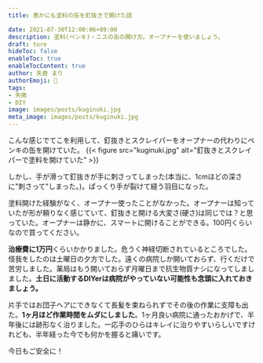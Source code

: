 ```yaml
---
title: 愚かにも塗料の缶を釘抜きで開けた話

date: 2021-07-30T12:00:06+09:00
description: 塗料(ペンキ)・ニスの缶の開け方。オープナーを使いましょう。
draft: ture
hideToc: false
enableToc: true
enableTocContent: true
author: 矢倉 まり
authorEmoji: 🦢
tags:
- 失敗
- DIY
image: images/posts/kuginuki.jpg
meta_image: images/posts/kuginuki.jpg
---
```


こんな感じでてこを利用して、釘抜きとスクレイパーをオープナーの代わりにペンキの缶を開けていた。
{{< figure src="kuginuki.jpg" alt="釘抜きとスクレイパーで塗料を開けていた" >}}

しかし、手が滑って釘抜きが手に刺さってしまった(本当に、1cmほどの深さに"刺さって"しまった。)。ぱっくり手が裂けて縫う羽目になった。

塗料開けた経験がなく、オープナー使ったことがなかった。オープナーは知っていたが形が頼りなく感じていて、釘抜きと開ける大変さ(硬さ)は同じでは？と思っていた。オープナーは静かに、スマートに開けることができる。100円くらいなので買ってください。

**治療費に1万円**くらいかかりました。危うく神経切断されているところでした。怪我をしたのは土曜日の夕方でした。遠くの病院しか開いておらず、行くだけで苦労しました。薬局はもう開いておらず月曜日まで抗生物質ナシになってしましました。**土日に活動するDIYerは病院がやっていない可能性も念頭に入れておきましょう。**

片手ではお団子ヘアにできなくて長髪を束ねられずでその後の作業に支障も出た。**1ヶ月ほど作業時間をムダにしました**。1ヶ月良い病院に通ったおかげで、半年後には跡形なく治りました。一応手のひらはキレイに治りやすいらしいですけれども、半年経った今でも何かを握ると痛いです。

今日もご安全に！